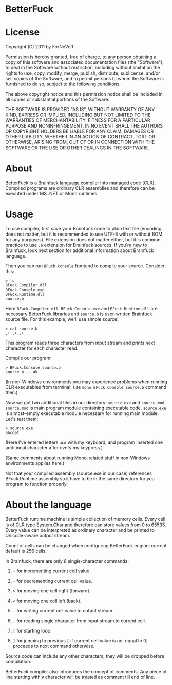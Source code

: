 BetterFuck
==========

License
=======
Copyright (C) 2011 by ForNeVeR

Permission is hereby granted, free of charge, to any person obtaining a copy
of this software and associated documentation files (the "Software"), to deal
in the Software without restriction, including without limitation the rights
to use, copy, modify, merge, publish, distribute, sublicense, and/or sell
copies of the Software, and to permit persons to whom the Software is
furnished to do so, subject to the following conditions:

The above copyright notice and this permission notice shall be included in
all copies or substantial portions of the Software.

THE SOFTWARE IS PROVIDED "AS IS", WITHOUT WARRANTY OF ANY KIND, EXPRESS OR
IMPLIED, INCLUDING BUT NOT LIMITED TO THE WARRANTIES OF MERCHANTABILITY,
FITNESS FOR A PARTICULAR PURPOSE AND NONINFRINGEMENT. IN NO EVENT SHALL THE
AUTHORS OR COPYRIGHT HOLDERS BE LIABLE FOR ANY CLAIM, DAMAGES OR OTHER
LIABILITY, WHETHER IN AN ACTION OF CONTRACT, TORT OR OTHERWISE, ARISING FROM,
OUT OF OR IN CONNECTION WITH THE SOFTWARE OR THE USE OR OTHER DEALINGS IN
THE SOFTWARE.

About
=====
BetterFuck is a Brainfuck language compiler into managed code (CLR). Compiled
programs are ordinary CLR assemblies and therefore can be executed under MS .NET
or Mono runtimes.

Usage
=====
To use compiler, first save your Brainfuck code to plain text file (encoding does
not matter, but it is recommended to use UTF-8 with or without BOM for any
purposes). File extension does not matter either, but it is common practice to
use `.b` extension for Brainfuck sources. If you're new to Brainfuck, look next
section for additional information about Brainfuck language.

Then you can run `BFuck.Console` frontend to compile your source. Consider this:

    > ls
    BFuck.Compiler.dll
    BFuck.Console.exe
    BFuck.Runtime.dll
    source.b

Here `BFuck.Compiler.dll`, `BFuck.Console.exe` and `BFuck.Runtime.dll` are
necessary BetterFuck libraries and `source.b` is user-written Brainfuck source
file. For this example, we'll use simple source:

    > cat source.b
    ,+.,+.,+.

This program reads three characters from input stream and prints next character
for each character read.

Compile our program:

    > BFuck.Console source.b
    source.b... ok.

(In non-Windows environments you may experience problems when running CLR
executables from terminal; use `mono BFuck.Console source.b` command then.)

Now we got two additional files in our directory: `source.exe` and `source.mod`.
`source.mod` is main program module containing executable code. `source.exe` is
almost-empty executable module necessary for running main module. Let's test
them:

    > source.exe
    abcdef

(Here I've entered letters `acd` with my keyboard, and program inserted one
additional character after evefy my keypress.)

(Same comments about running Mono-related stuff in non-Windows environments
applies here.)

Not that your compiled assembly (source.exe in our case) references
BFuck.Runtime assembly so it have to be in the same directory for you program to
function properly.

About the language
==================
BetterFuck runtime machine is simple collection of memory cells. Every cell is of
CLR type System.Char and therefore can store values from 0 to 65535. Every value
can be interpreted as ordinary character and be printed to Unicode-aware output
stream.

Count of cells can be changed when configuring BetterFuck engine; current default
is 256 cells.

In Brainfuck, there are only 8 single-character commands:

1. `+` for incrementing current cell value.

2. `-` for decrementing current cell value.

3. `>` for moving one cell right (forward).

4. `<` for moving one cell left (back).

5. `.` for writing current cell value to output stream.

6. `,` for reading single character from input stream to current cell.

7. `[` for starting loop.

8. `]` for jumping to previous `[` if current cell value is not equal to 0;
proceeds to next command otherwise.

Source code can include any other characters; they will be dropped before
compilation.

BetterFuck compiler also introduces the concept of comments. Any piece of line
starting with `#` character will be treated as comment till end of line.

